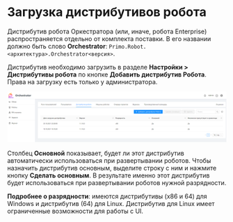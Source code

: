 # Загрузка дистрибутивов робота

Дистрибутив робота Оркестратора (или, иначе, робота Enterprise) распространяется отдельно от комплекта поставки. В его названии должно быть слово **Orchestrator**: `Primo.Robot.<архитектура>.Orchestrator<версия>`.

Дистрибутив необходимо загрузить в разделе **Настройки > Дистрибутивы робота** по кнопке **Добавить дистрибутив Робота**. Права на загрузку есть только у администратора.

![](<../../../.gitbook/assets/0 (16)>)

Столбец **Основной** показывает, будет ли этот дистрибутив автоматически использоваться при развертывании роботов. Чтобы назначить дистрибутив основным, выделите строку с ним и нажмите кнопку **Сделать основным**. В результате именно этот дистрибутив будет использоваться при развертывании роботов нужной разрядности. 

**Подробнее о разрядности**: имеются дистрибутивы (x86 и 64) для Windows и дистрибутив (64) для Linux. Дистрибутив для Linux имеет ограниченные возможности для работы с UI. 

